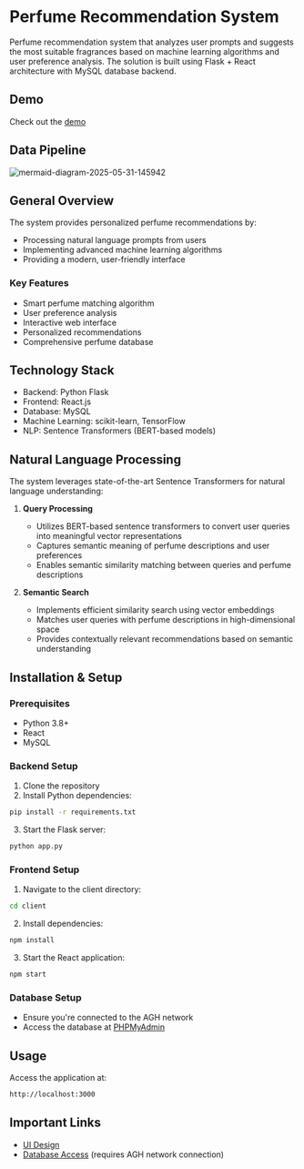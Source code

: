 # Perfume Recommendation System

Perfume recommendation system that analyzes user prompts and suggests the most suitable fragrances based on machine learning algorithms and user preference analysis. The solution is built using Flask + React architecture with MySQL database backend.

## Demo
Check out the [demo](https://tinyurl.com/perfume-app-demo)

## Data Pipeline

![mermaid-diagram-2025-05-31-145942](https://github.com/user-attachments/assets/810054c5-2803-48cc-8fd5-da4300872820)

## General Overview

The system provides personalized perfume recommendations by:
- Processing natural language prompts from users
- Implementing advanced machine learning algorithms
- Providing a modern, user-friendly interface

### Key Features
- Smart perfume matching algorithm
- User preference analysis
- Interactive web interface
- Personalized recommendations
- Comprehensive perfume database

## Technology Stack
- Backend: Python Flask
- Frontend: React.js
- Database: MySQL
- Machine Learning: scikit-learn, TensorFlow
- NLP: Sentence Transformers (BERT-based models)

## Natural Language Processing

The system leverages state-of-the-art Sentence Transformers for natural language understanding:

1. **Query Processing**
   - Utilizes BERT-based sentence transformers to convert user queries into meaningful vector representations
   - Captures semantic meaning of perfume descriptions and user preferences
   - Enables semantic similarity matching between queries and perfume descriptions

2. **Semantic Search**
   - Implements efficient similarity search using vector embeddings
   - Matches user queries with perfume descriptions in high-dimensional space
   - Provides contextually relevant recommendations based on semantic understanding

## Installation & Setup

### Prerequisites
- Python 3.8+
- React
- MySQL

### Backend Setup
1. Clone the repository
2. Install Python dependencies:
```bash
pip install -r requirements.txt
```
3. Start the Flask server:
```bash
python app.py
```

### Frontend Setup
1. Navigate to the client directory:
```bash
cd client
```
2. Install dependencies:
```bash
npm install
```
3. Start the React application:
```bash
npm start
```

### Database Setup
- Ensure you're connected to the AGH network
- Access the database at [PHPMyAdmin](https://mysql.agh.edu.pl/phpMyAdmin/index.php)

## Usage
Access the application at:
```bash
http://localhost:3000
```

## Important Links

- [UI Design](https://www.figma.com/design/E4UgTio2RsqJcN4NMeOLsu/perfuME?node-id=1-7&t=DuF0V1ii2eGjdNuY-1)
- [Database Access](https://mysql.agh.edu.pl/phpMyAdmin/index.php) (requires AGH network connection)
